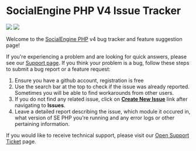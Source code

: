 # SocialEngine PHP V4 Issue Tracker
[![](http://img.shields.io/badge/open-new_issue-red.svg?style=flat)](https://github.com/SocialEngine/phpv4-issues/issues/new) [![](http://img.shields.io/badge/get-support-green.svg?style=flat)](https://www.socialengine.com/client/ticket/create)

Welcome to the [SocialEngine PHP](http://www.socialengine.com) v4 bug tracker and feature suggestion page!

If you're experiencing a problem and are looking for quick answers, please see our [Support page](http://www.socialengine.com/support). If you think your problem is a bug, follow these steps to submit a bug report or a feature request:

1. Ensure you have a github account, registration is free
2. Use the search bar at the top to check if the issue was already reported. Sometimes you will be able to find workarounds from other users.
3. If you do not find any related issue, click on [**Create New Issue**](https://github.com/SocialEngine/phpv4-issues/issues/new) link after navigating to **Issues**.
4. Leave a detailed report describing the issue, which module it occured in, what version of SE PHP you're running and any error logs or other pertaining information. 

If you would like to receive technical support, please visit our [Open Support Ticket](https://www.socialengine.com/sign-in?redirect=%2Fclient%2Fticket%2Fcreate) page.

